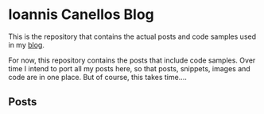 # Ioannis Canellos Blog

This is the repository that contains the actual posts and code samples used in my [blog](http://iocanel.com).

For now, this repository contains the posts that include code samples. Over time I intend to port all my posts here, so that posts, snippets, images and code are in one place.
But of course, this takes time....

## Posts
